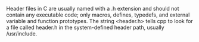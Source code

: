 Header files in C are usually named with a .h extension and should not contain any executable code; only macros, defines, typedefs, and external variable and function prototypes. The string <header.h> tells cpp to look for a file called header.h in the system-defined header path, usually /usr/include.
